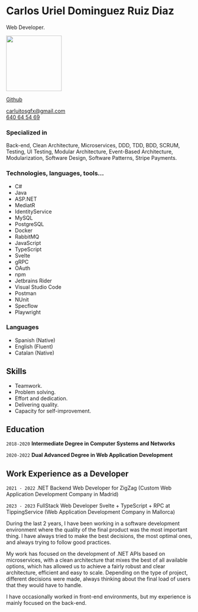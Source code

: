 # Carlos Uriel Dominguez Ruiz Diaz

Web Developer.

<img src="https://i.postimg.cc/GpxFf5pq/Carlos-2022.png" height="150">



[Github](https://github.com/Charlos16v)
<div id="webaddress">
<a href="mailto:carluitosgfx@gmail.com">carluitosgfx@gmail.com</a>
<br>
<a href="tel:640645469">640 64 54 69</a>
</div>



### Specialized in

Back-end, Clean Architecture, Microservices, DDD, TDD, BDD, SCRUM, Testing, UI Testing, Modular Architecture, Event-Based Architecture, Modularization, Software Design, Software Patterns, Stripe Payments.

### Technologies, languages, tools...

- C#
- Java
- ASP.NET
- MediatR
- IdentityService
- MySQL
- PostgreSQL
- Docker
- RabbitMQ
- JavaScript
- TypeScript
- Svelte
- gRPC
- OAuth
- npm
- Jetbrains Rider
- Visual Studio Code
- Postman
- NUnit
- Specflow
- Playwright

### Languages

- Spanish (Native)
- English (Fluent)
- Catalan (Native)

## Skills

- Teamwork.
- Problem solving.
- Effort and dedication.
- Delivering quality.
- Capacity for self-improvement.

## Education

`2018-2020`
__Intermediate Degree in Computer Systems and Networks__

`2020-2022`
__Dual Advanced Degree in Web Application Development__

## Work Experience as a Developer

`2021 - 2022`
.NET Backend Web Developer for ZigZag (Custom Web Application Development Company in Madrid)

`2023 - 2023`
FullStack Web Developer Svelte + TypeScript + RPC at TippingService (Web Application Development Company in Mallorca)

During the last 2 years, I have been working in a software development environment where the quality of the final product was the most important thing. I have always tried to make the best decisions, the most optimal ones, and always trying to follow good practices.

My work has focused on the development of .NET APIs based on microservices, with a clean architecture that mixes the best of all available options, which has allowed us to achieve a fairly robust and clear architecture, efficient and easy to scale. Depending on the type of project, different decisions were made, always thinking about the final load of users that they would have to handle.

I have occasionally worked in front-end environments, but my experience is mainly focused on the back-end.
